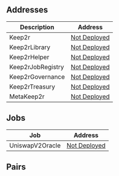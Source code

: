 ## Addresses
Description | Address
--- | ---
Keep2r | [Not Deployed](#)  
Keep2rLibrary | [Not Deployed](#)   
Keep2rHelper | [Not Deployed](#)   
Keep2rJobRegistry | [Not Deployed](#)  
Keep2rGovernance | [Not Deployed](#)  
Keep2rTreasury | [Not Deployed](#)  
MetaKeep2r | [Not Deployed](#)

## Jobs

Job | Address
--- | ---
UniswapV2Oracle | [Not Deployed](#)  


## Pairs
